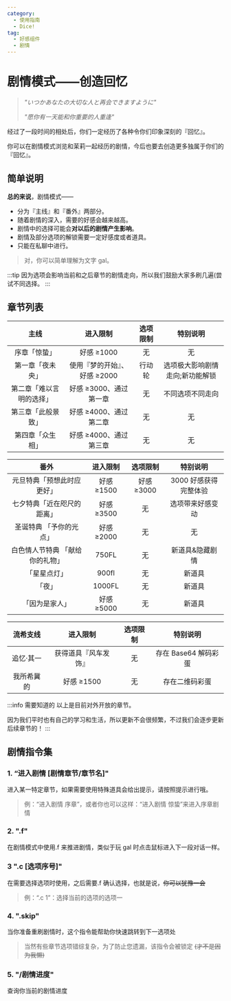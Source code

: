 ```yaml
---
category:
  - 使用指南
  - Dice!
tag:
  - 好感组件
  - 剧情
---
```


# 剧情模式——创造回忆

> _"いつかあなたの大切な人と再会できますように"_
>
> _"愿你有一天能和你重要的人重逢"_

经过了一段时间的相处后，你们一定经历了各种令你们印象深刻的『回忆』。

你可以在剧情模式浏览和茉莉一起经历的剧情，今后也要去创造更多独属于你们的『回忆』。

## 简单说明

**总的来说**，剧情模式——

- 分为『主线』和『番外』两部分。
- 随着剧情的深入，需要的好感会越来越高。
- 剧情中的选择可能会**对以后的剧情产生影响**。
- 剧情及部分选项的解锁需要一定好感度或者道具。
- 只能在私聊中进行。

> 对，你可以简单理解为文字 gal。

:::tip
因为选项会影响当前和之后章节的剧情走向，所以我们鼓励大家多刷几遍(尝试不同选择。
:::

## 章节列表

|           主线           |           进入限制           | 选项限制 |            特别说明             |
| :----------------------: | :--------------------------: | :------: | :-----------------------------: |
|       序章「惊蛰」       |          好感 ≥1000          |    无    |               无                |
|     第一章「夜未央」     | 使用『梦的开始』、好感 ≥2000 |  行动轮  | 选项极大影响剧情走向;新功能解锁 |
| 第二章「难以言明的选择」 |    好感 ≥3000、通过第一章    |    无    |        不同选项不同走向         |
|    第三章「此般景致」    |    好感 ≥4000、通过第二章    |    无    |               无                |
|     第四章「众生相」     |    好感 ≥4000、通过第三章    |    无    |               无                |

|              番外               |  进入限制  |  选项限制  |       特别说明        |
| :-----------------------------: | :--------: | :--------: | :-------------------: |
|   元旦特典「预想此时应更好」    | 好感 ≥1500 | 好感 ≥3000 | 3000 好感获得完整体验 |
|   七夕特典「近在咫尺的距离」    | 好感 ≥3500 |     无     |   选项带来好感变动    |
|     圣诞特典 「予你的光点」     | 好感 ≥2000 |     无     |          无           |
| 白色情人节特典 「献给你的礼物」 |   750FL    |     无     |    新道具&隐藏剧情    |
|          「星星点灯」           |   900fl    |     无     |        新道具         |
|             「夜」              |   1000FL   |     无     |        新道具         |
|         「因为是家人」          | 好感 ≥5000 |     无     |        新道具         |

|  流希支线  |       进入限制       | 选项限制 |       特别说明       |
| :--------: | :------------------: | :------: | :------------------: |
| 追忆·其一  | 获得道具『风车发饰』 |    无    | 存在 Base64 解码彩蛋 |
| 我所希冀的 |      好感 ≥1500      |    无    |    存在二维码彩蛋    |

:::info 需要知道的
以上是目前对外开放的章节。

因为我们平时也有自己的学习和生活，所以更新不会很频繁，不过我们会逐步更新后续章节的！
:::

## 剧情指令集

### 1. “进入剧情 [剧情章节/章节名]"

进入某一特定章节，如果需要使用特殊道具会给出提示，请按照提示进行哦。

> 例：“进入剧情 序章”，或者你也可以这样：“进入剧情 惊蛰”来进入序章剧情

### 2. ".f"

在剧情模式中使用.f 来推进剧情，类似于玩 gal 时点击鼠标进入下一段对话一样。

### 3 ".c [选项序号]"

在需要选择选项时使用，之后需要.f 确认选择，也就是说，~~你可以犹豫一会~~

> 例：“.c 1”：选择当前的选项的选项一

### 4. ".skip"

当你准备重刷剧情时，这个指令能帮助你快速跳转到下一选项处

> 当然有些章节选项错综复杂，为了防止您遗漏，该指令会被锁定 ~~(才不是因为我懒)~~

### 5. "/剧情进度"

查询你当前的剧情进度
